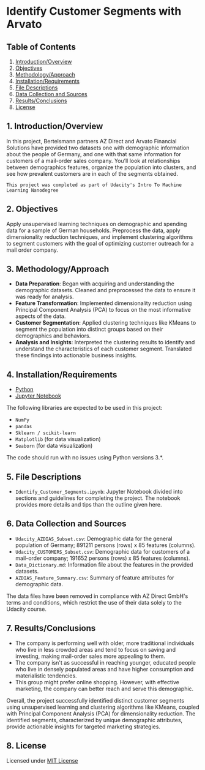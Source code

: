 # Identify Customer Segments with Arvato

## Table of Contents
1. [Introduction/Overview](#1-introductionoverview)
2. [Objectives](#2-objectives)
3. [Methodology/Approach](#3-methodologyapproach)
4. [Installation/Requirements](#4-installationrequirements)
5. [File Descriptions](#5-file-descriptions)
6. [Data Collection and Sources](#6-data-collection-and-sources)
7. [Results/Conclusions](#7-resultsconclusions)
8. [License](#8-license)

## 1. Introduction/Overview
In this project, Bertelsmann partners AZ Direct and Arvato Financial Solutions have provided two datasets one with demographic information about the people of Germany, and one with that same information for customers of a mail-order sales company. You’ll look at relationships between demographics features, organize the population into clusters, and see how prevalent customers are in each of the segments obtained.

`This project was completed as part of Udacity's Intro To Machine Learning Nanodegree`

## 2. Objectives
Apply unsupervised learning techniques on demographic and spending data for a sample of German households. Preprocess the data, apply dimensionality reduction techniques, and implement clustering algorithms to segment customers with the goal of optimizing customer outreach for a mail order company.

## 3. Methodology/Approach

- **Data Preparation**: Began with acquiring and understanding the demographic datasets. Cleaned and preprocessed the data to ensure it was ready for analysis.
- **Feature Transformation**: Implemented dimensionality reduction using Principal Component Analysis (PCA) to focus on the most informative aspects of the data.
- **Customer Segmentation**: Applied clustering techniques like KMeans to segment the population into distinct groups based on their demographics and behaviors.
- **Analysis and Insights**: Interpreted the clustering results to identify and understand the characteristics of each customer segment. Translated these findings into actionable business insights.

## 4. Installation/Requirements

- [Python](https://www.python.org/downloads/)
- [Jupyter Notebook](https://jupyter.org/install)

The following libraries are expected to be used in this project:
- `NumPy`
- `pandas`
- `Sklearn / scikit-learn`
- `Matplotlib` (for data visualization)
- `Seaborn` (for data visualization)

The code should run with no issues using Python versions 3.*.

## 5. File Descriptions
- `Identify_Customer_Segments.ipynb`: Jupyter Notebook divided into sections and guidelines for completing the project. The notebook provides more details and tips than the outline given here.

## 6. Data Collection and Sources
- `Udacity_AZDIAS_Subset.csv`: Demographic data for the general population of Germany; 891211 persons (rows) x 85 features (columns).
- `Udacity_CUSTOMERS_Subset.csv`: Demographic data for customers of a mail-order company; 191652 persons (rows) x 85 features (columns).
- `Data_Dictionary.md`: Information file about the features in the provided datasets.
- `AZDIAS_Feature_Summary.csv`: Summary of feature attributes for demographic data.

The data files have been removed in compliance with AZ Direct GmbH's terms and conditions, which restrict the use of their data solely to the Udacity course.

## 7. Results/Conclusions
- The company is performing well with older, more traditional individuals who live in less crowded areas and tend to focus on saving and investing, making mail-order sales more appealing to them.
- The company isn't as successful in reaching younger, educated people who live in densely populated areas and have higher consumption and materialistic tendencies.
- This group might prefer online shopping. However, with effective marketing, the company can better reach and serve this demographic.

Overall, the project successfully identified distinct customer segments using unsupervised learning and clustering algorithms like KMeans, coupled with Principal Component Analysis (PCA) for dimensionality reduction. The identified segments, characterized by unique demographic attributes, provide actionable insights for targeted marketing strategies.

## 8. License
Licensed under [MIT License](https://github.com/ManideepTelukuntla/InvestigateTMDBMovieData/blob/master/LICENSE)
